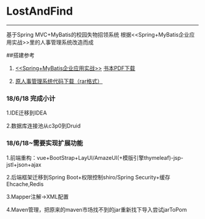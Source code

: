 # LostAndFind
------
  基于Spring MVC+MyBatis的校园失物招领系统
  根据<<Spring+MyBatis企业应用实战>>里的人事管理系统改造而成

##搭建参考

1. [<<Spring+MyBatis企业应用实战>>](http://www.broadview.com.cn/book/51)
   [书本PDF下载](http://www.java1234.com/a/javabook/javaweb/2017/0614/8299.html)

2. [原人事管理系统代码下载（rar格式）](http://www.broadview.com.cn/file/resource/187194034234244181027087035178048004054188183208)

### 18/6/18 完成小计
1.IDE迁移到IDEA

2.数据库连接池从c3p0到Druid
### 18/6/18~需要实现扩展功能
1.前端重构：vue+BootStrap+LayUI/AmazeUI(+模版引擎thymeleaf)-jsp-jstl+json+ajax

2.后端框架迁移到Spring Boot+权限控制shiro/Spring Security+缓存Ehcache,Redis

3.Mapper注解->XML配置

4.Maven管理，把原来的maven市场找不到的jar重新找下导入尝试jarToPom
